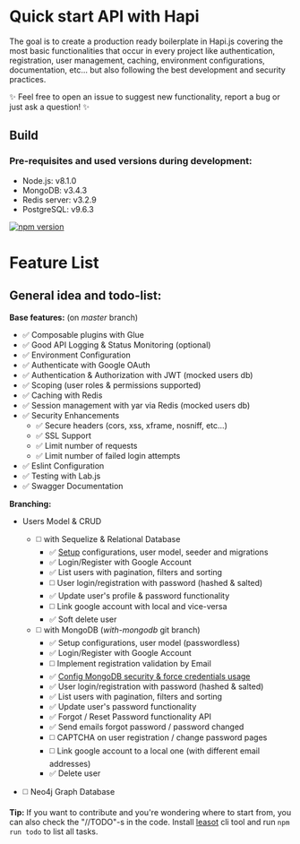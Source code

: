 Quick start API with Hapi
===

The goal is to create a production ready boilerplate in Hapi.js covering the most basic functionalities that occur in every project like authentication, registration, user management, caching, environment configurations, documentation, etc... but also following the best development and security practices.

:sparkles: Feel free to open an issue to suggest new functionality, report a bug or just ask a question! :sparkles: 

## Build

### Pre-requisites and used versions during development:
- Node.js: v8.1.0
- MongoDB: v3.4.3
- Redis server: v3.2.9
- PostgreSQL: v9.6.3

[![npm version](https://badge.fury.io/js/npm.svg)](https://badge.fury.io/js/npm)


Feature List
===

## General idea and todo-list:

**Base features:** (on *master* branch)
* :white_check_mark: Composable plugins with Glue
* :white_check_mark: Good API Logging & Status Monitoring (optional)
* :white_check_mark: Environment Configuration
* :white_check_mark: Authenticate with Google OAuth
* :white_check_mark: Authentication & Authorization with JWT (mocked users db)
* :white_check_mark: Scoping (user roles & permissions supported)
* :white_check_mark: Caching with Redis
* :white_check_mark: Session management with yar via Redis (mocked users db)
* :white_check_mark: Security Enhancements
  - :white_check_mark: Secure headers (cors, xss, xframe, nosniff, etc...)
  - :white_check_mark: SSL Support
  - :white_check_mark: Limit number of requests
  - :white_check_mark: Limit number of failed login attempts
* :white_check_mark: Eslint Configuration
* :white_check_mark: Testing with Lab.js
* :white_check_mark: Swagger Documentation

**Branching:**
* Users Model & CRUD 
    - :white_medium_square: with Sequelize & Relational Database
        + :white_check_mark: [Setup](http://gitlab.mentormate.bg/yulia.tenincheva/hapi-api-boilerplate/blob/with-sequelize/postgresql-secure-setup.md) configurations, user model, seeder and migrations
        + :white_check_mark: Login/Register with Google Account
        + :white_check_mark: List users with pagination, filters and sorting
        + :white_medium_square: User login/registration with password (hashed & salted)
        + :white_check_mark: Update user's profile & password functionality
        + :white_medium_square: Link google account with local and vice-versa
        + :white_check_mark: Soft delete user
    - :white_medium_square: with MongoDB (*with-mongodb* git branch)
        + :white_check_mark: Setup configurations, user model (passwordless)
        + :white_check_mark: Login/Register with Google Account
        + :white_medium_square: Implement registration validation by Email
        + :white_check_mark: [Config MongoDB security & force credentials usage](http://gitlab.mentormate.bg/yulia.tenincheva/hapi-api-boilerplate/blob/with-mongodb/secure-mongodb-setup.md)
        + :white_check_mark: User login/registration with password (hashed & salted)
        + :white_check_mark: List users with pagination, filters and sorting
        + :white_check_mark: Update user's password functionality
        + :white_check_mark: Forgot / Reset Password functionality API
        + :white_check_mark: Send emails forgot password / password changed
        + :white_medium_square: CAPTCHA on user registration / change password pages
        + :white_medium_square: Link google account to a local one (with different email addresses)
        + :white_check_mark: Delete user
    
* :white_medium_square: Neo4j Graph Database

**Tip:** If you want to contribute and you're wondering where to start from, you can also check the "//TODO"-s in the code. Install [leasot](https://github.com/pgilad/leasot) cli tool and run `npm run todo` to list all tasks.

